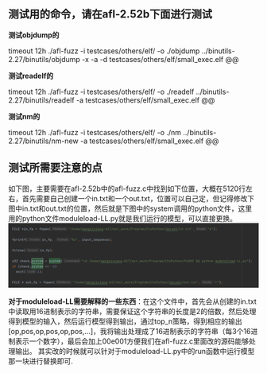 ## 测试用的命令，请在afl-2.52b下面进行测试

**测试objdump的**

timeout 12h ./afl-fuzz -i testcases/others/elf/ -o ./objdump ../binutils-2.27/binutils/objdump -x -a -d testcases/others/elf/small_exec.elf @@

**测试readelf的**

timeout 12h ./afl-fuzz -i testcases/others/elf/ -o ./readelf ../binutils-2.27/binutils/readelf -a testcases/others/elf/small_exec.elf @@

**测试nm的**

timeout 12h ./afl-fuzz -i testcases/others/elf/ -o ./nm ../binutils-2.27/binutils/nm-new -a testcases/others/elf/small_exec.elf @@

## 测试所需要注意的点
如下图，主要需要在afl-2.52b中的afl-fuzz.c中找到如下位置，大概在5120行左右，首先需要自己创建一个in.txt和一个out.txt，位置可以自己定，但记得修改下图中in.txt和out.txt的位置，然后就是下图中的system调用的python文件，这里用的python文件moduleload-LL.py就是我们运行的模型，可以直接更换。
![图片](./readme的图片.png)

**对于moduleload-LL需要解释的一些东西**：在这个文件中，首先会从创建的in.txt中读取用16进制表示的字符串，需要保证这个字符串的长度是2的倍数，然后处理得到模型的输入，然后运行模型得到输出，通过top_n策略，得到相应的输出\[op,pos,op,pos,op,pos,...\]，我将输出处理成了16进制表示的字符串（每3个16进制表示一个数字），最后会加上00e001方便我们在afl-fuzz.c里面改的源码能够处理输出。
其实改的时候就可以针对于moduleload-LL.py中的run函数中运行模型那一块进行替换即可.
